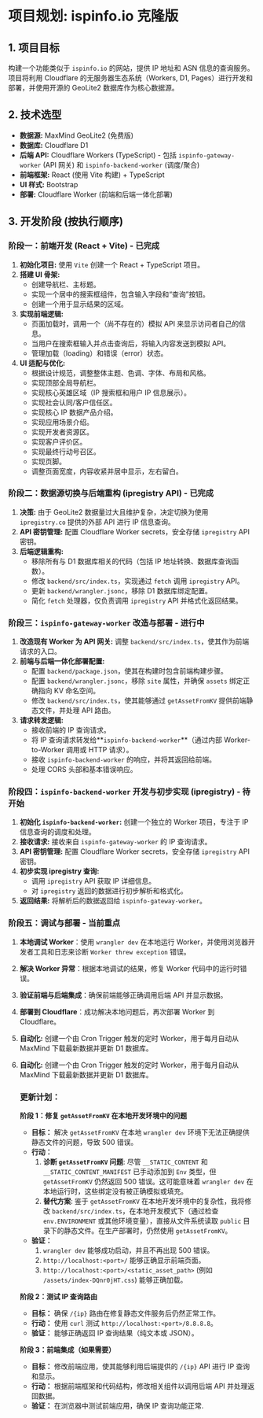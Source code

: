 # 项目规划: ispinfo.io 克隆版

## 1. 项目目标

构建一个功能类似于 `ispinfo.io` 的网站，提供 IP 地址和 ASN 信息的查询服务。项目将利用 Cloudflare 的无服务器生态系统（Workers, D1, Pages）进行开发和部署，并使用开源的 GeoLite2 数据库作为核心数据源。

## 2. 技术选型

- **数据源:** MaxMind GeoLite2 (免费版)
- **数据库:** Cloudflare D1
- **后端 API:** Cloudflare Workers (TypeScript) - 包括 `ispinfo-gateway-worker` (API 网关) 和 `ispinfo-backend-worker` (调度/聚合)
- **前端框架:** React (使用 Vite 构建) + TypeScript
- **UI 样式:** Bootstrap
- **部署:** Cloudflare Worker (前端和后端一体化部署)

## 3. 开发阶段 (按执行顺序)

### 阶段一：前端开发 (React + Vite) - **已完成**

1.  **初始化项目:** 使用 `Vite` 创建一个 React + TypeScript 项目。
2.  **搭建 UI 骨架:**
    -   创建导航栏、主标题。
    -   实现一个居中的搜索框组件，包含输入字段和“查询”按钮。
    -   创建一个用于显示结果的区域。
3.  **实现前端逻辑:**
    -   页面加载时，调用一个（尚不存在的）模拟 API 来显示访问者自己的信息。
    -   当用户在搜索框输入并点击查询后，将输入内容发送到模拟 API。
    -   管理加载（loading）和错误（error）状态。
4.  **UI 适配与优化:**
    -   根据设计规范，调整整体主题、色调、字体、布局和风格。
    -   实现顶部全局导航栏。
    -   实现核心英雄区域（IP 搜索框和用户 IP 信息展示）。
    -   实现社会认同/客户信任区。
    -   实现核心 IP 数据产品介绍。
    -   实现应用场景介绍。
    -   实现开发者资源区。
    -   实现客户评价区。
    -   实现最终行动号召区。
    -   实现页脚。
    -   调整页面宽度，内容收紧并居中显示，左右留白。

### 阶段二：数据源切换与后端重构 (ipregistry API) - **已完成**

1.  **决策:** 由于 GeoLite2 数据量过大且维护复杂，决定切换为使用 `ipregistry.co` 提供的外部 API 进行 IP 信息查询。
2.  **API 密钥管理:** 配置 Cloudflare Worker secrets，安全存储 `ipregistry` API 密钥。
3.  **后端逻辑重构:**
    -   移除所有与 D1 数据库相关的代码（包括 IP 地址转换、数据库查询函数）。
    -   修改 `backend/src/index.ts`，实现通过 `fetch` 调用 `ipregistry` API。
    -   更新 `backend/wrangler.jsonc`，移除 D1 数据库绑定配置。
    -   简化 `fetch` 处理器，仅负责调用 `ipregistry` API 并格式化返回结果。

### 阶段三：`ispinfo-gateway-worker` 改造与部署 - **进行中**

1.  **改造现有 Worker 为 API 网关:** 调整 `backend/src/index.ts`，使其作为前端请求的入口。
2.  **前端与后端一体化部署配置:**
    -   配置 `backend/package.json`，使其在构建时包含前端构建步骤。
    -   配置 `backend/wrangler.jsonc`，移除 `site` 属性，并确保 `assets` 绑定正确指向 KV 命名空间。
    -   修改 `backend/src/index.ts`，使其能够通过 `getAssetFromKV` 提供前端静态文件，并处理 API 路由。
3.  **请求转发逻辑:**
    -   接收前端的 IP 查询请求。
    -   将 IP 查询请求转发给**`ispinfo-backend-worker`**（通过内部 Worker-to-Worker 调用或 HTTP 请求）。
    -   接收 `ispinfo-backend-worker` 的响应，并将其返回给前端。
    -   处理 CORS 头部和基本错误响应。

### 阶段四：`ispinfo-backend-worker` 开发与初步实现 (ipregistry) - **待开始**

1.  **初始化 `ispinfo-backend-worker`:** 创建一个独立的 Worker 项目，专注于 IP 信息查询的调度和处理。
2.  **接收请求:** 接收来自 `ispinfo-gateway-worker` 的 IP 查询请求。
3.  **API 密钥管理:** 配置 Cloudflare Worker secrets，安全存储 `ipregistry` API 密钥。
4.  **初步实现 ipregistry 查询:**
    -   调用 `ipregistry` API 获取 IP 详细信息。
    -   对 `ipregistry` 返回的数据进行初步解析和格式化。
5.  **返回结果:** 将解析后的数据返回给 `ispinfo-gateway-worker`。

### 阶段五：调试与部署 - **当前重点**

1.  **本地调试 Worker**：使用 `wrangler dev` 在本地运行 Worker，并使用浏览器开发者工具和日志来诊断 `Worker threw exception` 错误。
2.  **解决 Worker 异常**：根据本地调试的结果，修复 Worker 代码中的运行时错误。
3.  **验证前端与后端集成**：确保前端能够正确调用后端 API 并显示数据。
4.  **部署到 Cloudflare**：成功解决本地问题后，再次部署 Worker 到 Cloudflare。
5.  **自动化:** 创建一个由 Cron Trigger 触发的定时 Worker，用于每月自动从 MaxMind 下载最新数据并更新 D1 数据库。

5.  **自动化:** 创建一个由 Cron Trigger 触发的定时 Worker，用于每月自动从 MaxMind 下载最新数据并更新 D1 数据库。

    ### 更新计划：

    **阶段 1：修复 `getAssetFromKV` 在本地开发环境中的问题**

    *   **目标：** 解决 `getAssetFromKV` 在本地 `wrangler dev` 环境下无法正确提供静态文件的问题，导致 500 错误。
    *   **行动：**
        1.  **诊断 `getAssetFromKV` 问题**: 尽管 `__STATIC_CONTENT` 和 `__STATIC_CONTENT_MANIFEST` 已手动添加到 `Env` 类型，但 `getAssetFromKV` 仍然返回 500 错误。这可能意味着 `wrangler dev` 在本地运行时，这些绑定没有被正确模拟或填充。
        2.  **替代方案**: 鉴于 `getAssetFromKV` 在本地开发环境中的复杂性，我将修改 `backend/src/index.ts`，在本地开发模式下（通过检查 `env.ENVIRONMENT` 或其他环境变量），直接从文件系统读取 `public` 目录下的静态文件。在生产部署时，仍然使用 `getAssetFromKV`。
    *   **验证：**
        1.  `wrangler dev` 能够成功启动，并且不再出现 500 错误。
        2.  `http://localhost:<port>/` 能够正确显示前端页面。
        3.  `http://localhost:<port>/<static_asset_path>` (例如 `/assets/index-DQnr0jHT.css`) 能够正确加载。

    **阶段 2：测试 IP 查询路由**

    *   **目标：** 确保 `/{ip}` 路由在修复静态文件服务后仍然正常工作。
    *   **行动：** 使用 `curl` 测试 `http://localhost:<port>/8.8.8.8`。
    *   **验证：** 能够正确返回 IP 查询结果（纯文本或 JSON）。

    **阶段 3：前端集成（如果需要）**

    *   **目标：** 修改前端应用，使其能够利用后端提供的 `/{ip}` API 进行 IP 查询和显示。
    *   **行动：** 根据前端框架和代码结构，修改相关组件以调用后端 API 并处理返回数据。
    *   **验证：** 在浏览器中测试前端应用，确保 IP 查询功能正常.
